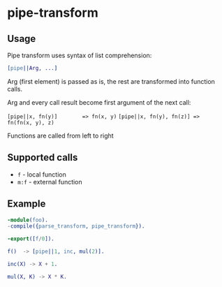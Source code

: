 # pipe-transform

## Usage

Pipe transform uses syntax of list comprehension:

```erlang
[pipe||Arg, ...]
```

Arg (first element) is passed as is, the rest are transformed into function calls.

Arg and every call result become first argument of the next call:

```[pipe||x, fn(y)]        => fn(x, y)```
```[pipe||x, fn(y), fn(z)] => fn(fn(x, y), z)```

Functions are called from left to right

## Supported calls

* `f` - local function
* `m:f` - external function

## Example

```erlang
-module(foo).
-compile({parse_transform, pipe_transform}).

-export([f/0]).

f()  -> [pipe||1, inc, mul(2)].

inc(X) -> X + 1.

mul(X, K) -> X * K.
```
